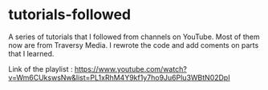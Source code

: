 # tutorials-followed
A series of tutorials that I followed from channels on YouTube. Most of them now are from Traversy Media. I rewrote the code and add coments on parts that I learned.

Link of the playlist : https://www.youtube.com/watch?v=Wm6CUkswsNw&list=PL1xRhM4Y9kf1y7ho9Ju6Plu3WBtN02DpI
